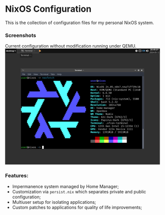 # NixOS Configuration
This is the collection of configuration files for my personal NixOS system.

### Screenshots
Current configuration without modification running under QEMU.  
![Example Neofetch Screenshot](screenshot-fetch.png "Example Neofetch Screenshot")

### Features:
- Impermanence system managed by Home Manager;
- Customization via `persist.nix` which separates private and public configuration;
- Multiuser setup for isolating applications;
- Custom patches to applications for quality of life improvements;
